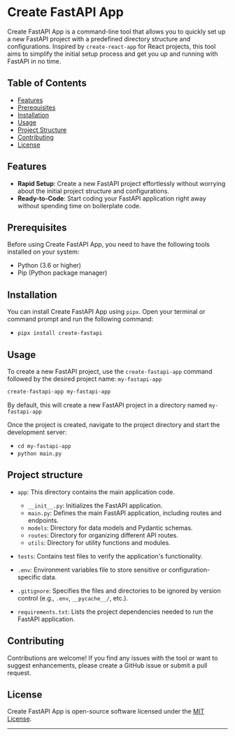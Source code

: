 # Create FastAPI App

Create FastAPI App is a command-line tool that allows you to quickly set up a new FastAPI project with a predefined
directory structure and configurations. Inspired by `create-react-app` for React projects, this tool aims to simplify
the initial setup process and get you up and running with FastAPI in no time.

## Table of Contents

- [Features](#features)
- [Prerequisites](#prerequisites)
- [Installation](#installation)
- [Usage](#usage)
- [Project Structure](#project-structure)
- [Contributing](#contributing)
- [License](#license)

## Features

- **Rapid Setup**: Create a new FastAPI project effortlessly without worrying about the initial project structure and
  configurations.
- **Ready-to-Code**: Start coding your FastAPI application right away without spending time on boilerplate code.

## Prerequisites

Before using Create FastAPI App, you need to have the following tools installed on your system:

- Python (3.6 or higher)
- Pip (Python package manager)

## Installation

You can install Create FastAPI App using `pipx`. Open your terminal or command prompt and run the following command:
* `pipx install create-fastapi`

## Usage

To create a new FastAPI project, use the `create-fastapi-app` command followed by the desired project name:
`my-fastapi-app`

```bash
create-fastapi-app my-fastapi-app
```

By default, this will create a new FastAPI project in a directory named `my-fastapi-app`

Once the project is created, navigate to the project directory and start the development server:

- `cd my-fastapi-app`
- `python main.py`

## Project structure

- `app`: This directory contains the main application code.
    - `__init__.py`: Initializes the FastAPI application.
    - `main.py`: Defines the main FastAPI application, including routes and endpoints.
    - `models`: Directory for data models and Pydantic schemas.
    - `routes`: Directory for organizing different API routes.
    - `utils`: Directory for utility functions and modules.

- `tests`: Contains test files to verify the application's functionality.

- `.env`: Environment variables file to store sensitive or configuration-specific data.

- `.gitignore`: Specifies the files and directories to be ignored by version control (e.g., `.env`, `__pycache__/`,
  etc.).

- `requirements.txt`: Lists the project dependencies needed to run the FastAPI application.

## Contributing

Contributions are welcome! If you find any issues with the tool or want to suggest enhancements, please create a GitHub
issue or submit a pull request.

## License

Create FastAPI App is open-source software licensed under the [MIT License](https://opensource.org/licenses/MIT).

---
